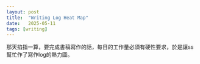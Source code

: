 ```yaml
---
layout: post
title:  "Writing Log Heat Map"
date:   2025-05-11
tags: [writing]
---
```


那天掐指一算，要完成書稿寫作的話，每日的工作量必須有硬性要求，於是讓ss幫忙作了寫作log的熱力圖。